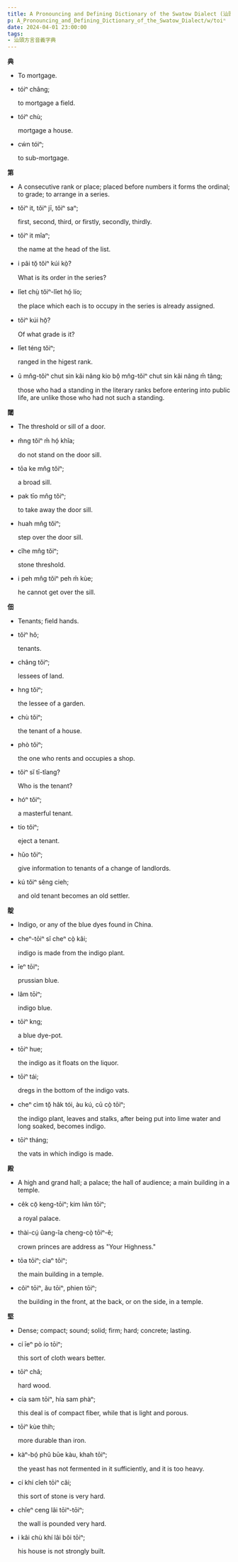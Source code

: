 ```yaml
---
title: A Pronouncing and Defining Dictionary of the Swatow Dialect (汕頭方言音義字典) / toiⁿ
p: A_Pronouncing_and_Defining_Dictionary_of_the_Swatow_Dialect/w/toiⁿ
date: 2024-04-01 23:00:00
tags: 
- 汕頭方言音義字典
---
```



**典**
- To mortgage.

- tóiⁿ châng;

  to mortgage a field.

- tóiⁿ chù;

  mortgage a house.

- cẃn tóiⁿ;

  to sub-mortgage.

**第**
- A consecutive rank or place; placed before numbers it forms the ordinal; to grade; to arrange in a series.

- tŏiⁿ it, tŏiⁿ jī, tŏiⁿ saⁿ;

  first, second, third, or firstly, secondly, thirdly.

- tŏiⁿ it mîaⁿ;

  the name at the head of the list.

- i pâi tŏ̤ tŏiⁿ kúi kò̤?

  What is its order in the series?

- lîet chṳ̀ tŏiⁿ-lîet hó̤ lío;

  the place which each is to occupy in the series is already assigned.

- tŏiⁿ kúi hō̤?

  Of what grade is it?

- lîet téng tŏiⁿ;

  ranged in the higest rank.

- ŭ mn̂g-tŏiⁿ chut sin kâi nâng kio bô̤ mn̂g-tŏiⁿ chut sin kâi nâng m̄ tâng;

  those who had a standing in the literary ranks before entering into public life, are unlike those who had not such a standing.

**閾**
- The threshold or sill of a door.

- m̂ng tŏiⁿ m̄ hó̤ khĭa;

  do not stand on the door sill.

- tōa ke mn̂g tŏiⁿ;

  a broad sill.

- pak tīo mn̂g tŏiⁿ;

  to take away the door sill.

- huah mn̂g tŏiⁿ;

  step over the door sill.

- cîhe mn̂g tŏiⁿ;

  stone threshold.

- i peh mn̂g tŏiⁿ peh m̄ kùe;

  he cannot get over the sill.

**佃**
- Tenants; field hands.

- tŏiⁿ hŏ;

  tenants.

- châng tŏiⁿ;

  lessees of land.

- hng tŏiⁿ;

  the lessee of a garden.

- chù tŏiⁿ;

  the tenant of a house.

- phò tŏiⁿ;

  the one who rents and occupies a shop.

- tŏiⁿ sĭ tī-tîang?

  Who is the tenant?

- hóⁿ tŏiⁿ;

  a masterful tenant.

- tío tŏiⁿ;

  eject a tenant.

- hŭo tŏiⁿ;

  give information to tenants of a change of landlords.

- kú tŏiⁿ sêng cieh;

  and old tenant becomes an old settler.

**靛**
- Indigo, or any of the blue dyes found in China.

- cheⁿ-tōiⁿ sĭ cheⁿ cò̤ kâi;

  indigo is made from the indigo plant.

- îeⁿ tōiⁿ;

  prussian blue.

- lâm tōiⁿ;

  indigo blue.

- tōiⁿ kng;

  a blue dye-pot.

- tōiⁿ hue;

  the indigo as it floats on the liquor.

- tōiⁿ tái;

  dregs in the bottom of the indigo vats.

- cheⁿ cìm tŏ̤ hâk tói, àu kú, cū cò̤ tōiⁿ;

  the indigo plant, leaves and stalks, after being put into lime water and long soaked, becomes indigo.

- tōiⁿ tháng;

  the vats in which indigo is made.

**殿**
- A high and grand hall; a palace; the hall of audience; a main building in a temple.

- cêk cō̤ keng-tōiⁿ; kim lŵn tōiⁿ;

  a royal palace.

- thài-cṳ́ ûang-îa cheng-cò̤ tōiⁿ-ĕ;

  crown princes are address as "Your Highness."

- tōa tōiⁿ; cìaⁿ tōiⁿ;

  the main building in a temple.

- côiⁿ tōiⁿ, ău tōiⁿ, phien tōiⁿ;

  the building in the front, at the back, or on the side, in a temple.

**堅**
- Dense; compact; sound; solid; firm; hard; concrete; lasting.

- cí īeⁿ pò ío tōiⁿ;

  this sort of cloth wears better.

- tōiⁿ châ;

  hard wood.

- cía sam tōiⁿ, hía sam phàⁿ;

  this deal is of compact fiber, while that is light and porous.

- tōiⁿ kùe thih;

  more durable than iron.

- kàⁿ-bó̤ phû būe kàu, khah tōiⁿ;

  the yeast has not fermented in it sufficiently, and it is too heavy.

- cí khí cîeh tōiⁿ căi;

  this sort of stone is very hard.

- chîeⁿ ceng lâi tōiⁿ-tōiⁿ;

  the wall is pounded very hard.

- i kâi chù khí lâi bŏi tōiⁿ;

  his house is not strongly built.